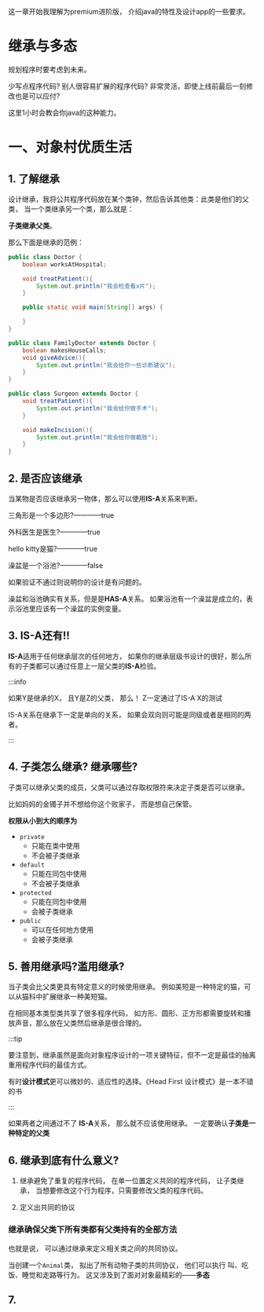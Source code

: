 这一章开始我理解为premium进阶版， 介绍java的特性及设计app的一些要求。

# 继承与多态

规划程序时要考虑到未来。 

少写点程序代码? 别人很容易扩展的程序代码? 非常灵活，即使上线前最后一刻修改也是可以应付? 

这里1小时会教会你java的这种能力。

# 一、对象村优质生活

## 1. 了解继承

设计继承，我将公共程序代码放在某个类钟，然后告诉其他类：此类是他们的父类， 当一个类继承另一个类，那么就是：

**子类继承父类**。

那么下面是继承的范例：

```java
public class Doctor {
    boolean worksAtHospital;

    void treatPatient(){
        System.out.println("我会检查看x片");
    }

    public static void main(String[] args) {

    }
}

public class FamilyDoctor extends Doctor {
    boolean makesHouseCalls;
    void giveAdvice(){
        System.out.println("我会给你一些诊断建议");
    }
}

public class Surgeon extends Doctor {
    void treatPatient(){
        System.out.println("我会给你做手术");
    }

    void makeIncision(){
        System.out.println("我会给你做截肢");
    }
}
```  

## 2. 是否应该继承

当某物是否应该继承另一物体，那么可以使用**IS-A**关系来判断。

三角形是一个多边形?————true

外科医生是医生?————true

hello kitty是猫?————true

澡盆是一个浴池?————false

如果验证不通过则说明你的设计是有问题的。

澡盆和浴池确实有关系，但是是**HAS-A**关系。 如果浴池有一个澡盆是成立的，表示浴池里应该有一个澡盆的实例变量。

## 3. IS-A还有!!

**IS-A**适用于任何继承层次的任何地方， 如果你的继承层级书设计的很好，那么所有的子类都可以通过任意上一层父类的**IS-A**检验。

:::info

如果Y是继承的X， 且Y是Z的父类， 那么！ Z一定通过了IS-A X的测试

IS-A关系在继承下一定是单向的关系， 如果会双向则可能是同级或者是相同的两者。

:::

## 4. 子类怎么继承? 继承哪些?

子类可以继承父类的成员，父类可以通过存取权限符来决定子类是否可以继承。

比如妈妈的金镯子并不想给你这个败家子， 而是想自己保管。


**权限从小到大的顺序为**
- `private`
  - 只能在类中使用
  - 不会被子类继承
- `default`
  - 只能在同包中使用
  - 不会被子类继承
- `protected`
  - 只能在同包中使用
  - 会被子类继承
- `public`
  - 可以在任何地方使用
  - 会被子类继承

## 5. 善用继承吗?滥用继承?

当子类会比父类更具有特定意义的时候使用继承。 例如美短是一种特定的猫，可以从猫科中扩展继承一种美短猫。

在相同基本类型类共享了很多程序代码， 如方形、圆形、正方形都需要旋转和播放声音，那么放在父类然后继承是很合理的。

:::tip

要注意到，继承虽然是面向对象程序设计的一项关键特征，但不一定是最佳的抽离重用程序代码的最佳方式。

有时**设计模式**更可以微妙的、适应性的选择。《Head First 设计模式》是一本不错的书

:::

如果两者之间通过不了 **IS-A**关系， 那么就不应该使用继承。  一定要确认**子类是一种特定的父类**


## 6. 继承到底有什么意义?

1. 继承避免了重复的程序代码， 在单一位置定义共同的程序代码， 让子类继承， 当想要修改这个行为程序，只需要修改父类的程序代码。

1. 定义出共同的协议

### 继承确保父类下所有类都有父类持有的全部方法

也就是说， 可以通过继承来定义相关类之间的共同协议。

当创建一个`Animal`类， 拟出了所有动物子类的共同协议， 他们可以执行 叫、吃饭、睡觉和走路等行为。 这又涉及到了面对对象最精彩的——**多态**

## 7. 